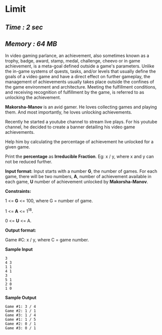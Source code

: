 # **Limit**
## *Time : 2 sec*
## *Memory : 64 MB*

In video gaming parlance, an achievement, also sometimes known as a trophy, badge, award, stamp, medal, challenge, cheevo or in game achievement, is a meta-goal defined outside a game's parameters. Unlike the in-game systems of quests, tasks, and/or levels that usually define the goals of a video game and have a direct effect on further gameplay, the management of achievements usually takes place outside the confines of the game environment and architecture. Meeting the fulfillment conditions, and receiving recognition of fulfillment by the game, is referred to as unlocking the achievement.

**Makorsha-Manov** is an avid gamer. He loves collecting games and playing them. And most importantly, he loves unlocking achievements.

Recently he started a youtube channel to stream live plays. For his youtube channel, he decided to create a banner detailing his video game achievements.

Help him by calculating the percentage of achievement he unlocked for a given game.

Print the **percentage** as **Irreducible Fraction**. Eg: x / y, where x and y can not be reduced further.

**Input format:**
Input starts with a number **G**, the number of games.
For each game, there will be two numbers, **A**, number of achievement available in each game, **U** number of achievement unlocked by **Makorsha-Manov**.

**Constraints:**

1 <= **G** <= 100, where G = number of game.

1 <= **A** <= 1<sup>18</sup>.

0 <= **U** <= A.

**Output format:**

Game #C: x / y, where C = game number.

**Sample Input**
```
3
4 3
1 1
4 1
3
5 1
2 0
1 0
```
**Sample Output**
```
Game #1: 3 / 4
Game #2: 1 / 1
Game #3: 1 / 4
Game #1: 1 / 5
Game #2: 0 / 1
Game #3: 0 / 1
```
